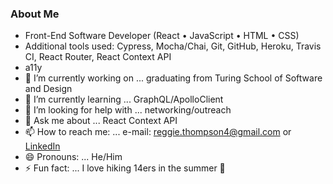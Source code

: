 ### About Me

<!--
**rdtho2525/rdtho2525** is a ✨ _special_ ✨ repository because its `README.md` (this file) appears on your GitHub profile.-->

- Front-End Software Developer (React • JavaScript • HTML • CSS)
- Additional tools used: Cypress, Mocha/Chai, Git, GitHub, Heroku, Travis CI, React Router, React Context API
- a11y
- 🔭 I’m currently working on ... graduating from Turing School of Software and Design
- 🌱 I’m currently learning ... GraphQL/ApolloClient
- 🤔 I’m looking for help with ... networking/outreach
- 💬 Ask me about ... React Context API
- 📫 How to reach me: ... e-mail: reggie.thompson4@gmail.com or [LinkedIn](https://www.linkedin.com/in/reggie-thompson-136979137/)
- 😄 Pronouns: ... He/Him
- ⚡ Fun fact: ... I love hiking 14ers in the summer :sunrise_over_mountains:

